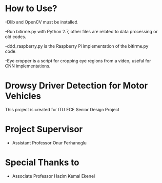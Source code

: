 # How to Use?

-Dlib and OpenCV must be installed.

-Run bitirme.py with Python 2.7, other files are related to data processing or old codes.

-ddd_raspberry.py is the Raspberry Pi implementation of the bitirme.py code.

-Eye cropper is a script for cropping eye regions from a video, useful for CNN implementations.

# Drowsy Driver Detection for Motor Vehicles

This project is created for ITU ECE Senior Design Project

# Project Supervisor

* Assistant Professor Onur Ferhanoglu

# Special Thanks to

- Associate Professor Hazim Kemal Ekenel


